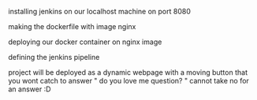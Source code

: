 installing jenkins on our localhost machine on port 8080

making the dockerfile with image nginx

deploying our docker container on nginx image

defining the jenkins pipeline 

project will be deployed as a dynamic webpage with a moving button that you wont catch to answer " do you love me question? "
cannot take no for an answer :D

